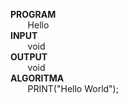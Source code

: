 **PROGRAM** \
&nbsp;&nbsp;&nbsp;&nbsp;&nbsp;&nbsp; Hello \
**INPUT** \
&nbsp;&nbsp;&nbsp;&nbsp;&nbsp;&nbsp; void \
**OUTPUT** \
&nbsp;&nbsp;&nbsp;&nbsp;&nbsp;&nbsp; void \
**ALGORITMA** \
&nbsp;&nbsp;&nbsp;&nbsp;&nbsp;&nbsp; PRINT("Hello World");